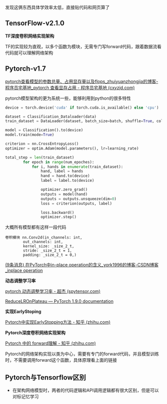 发现这俩东西具体学效率太低，直接贴代码和网页算了

## TensorFlow-v2.1.0

**TF深度卷积网络实现架构**

TF的实现较为直观，以多个函数为模块，无需专门写forward代码，跟着数据流看代码就可以理解网络架构

## Pytorch-v1.7

[pytorch查看模型的参数总量、占用显存量以及flops_zhuiyuanzhongjia的博客-程序员宅基地_pytorch 查看显存占用 - 程序员宅基地 (cxyzjd.com)](https://www.cxyzjd.com/article/zhuiyuanzhongjia/107230928)

pytorch模型架构的更为系统一些，能够利用到python的很多特性

```python
device = torch.device('cuda' if torch.cuda.is_available() else 'cpu')

dataset = Classification_Dataloader(data)
train_dataset = DataLoader(dataset, batch_size=batch, shuffle=True, collate_fn=classification_collate)

model = Classification().to(device)
model.train(mode=True)

criterion = nn.CrossEntropyLoss()
optimizer = optim.Adam(model.parameters(), lr=learning_rate)

total_step = len(train_dataset)
        for epoch in range(num_epoches):
            for i, hands in enumerate(train_dataset):
                hand, label = hands
                hand = hand.to(device)
                label = label.to(device)

                optimizer.zero_grad()
                outputs = model(hand)
                outputs = outputs.unsqueeze(dim=0)
                loss = criterion(outputs, label)

                loss.backward()
                optimizer.step()
```

大概所有模型都有这样一段代码

```
卷积模块 nn.Conv2d(in_channels: int,
        out_channels: int,
        kernel_size: _size_2_t,
        stride: _size_2_t = 1,
        padding: _size_2_t = 0,)
```

[(9条消息) 在PyTorch中in-place operation的含义_york1996的博客-CSDN博客_inplace operation](https://blog.csdn.net/york1996/article/details/81835873)

**动态调整学习率**

[pytorch 动态调整学习率 - 超杰 (spytensor.com)](http://www.spytensor.com/index.php/archives/32/)

[ReduceLROnPlateau — PyTorch 1.9.0 documentation](https://pytorch.org/docs/stable/generated/torch.optim.lr_scheduler.ReduceLROnPlateau.html)

**实现EarlyStoping**

[Pytorch中实现EarlyStopping方法 - 知乎 (zhihu.com)](https://zhuanlan.zhihu.com/p/350982073)

**Pytorch深度卷积网络实现架构**

[Pytorch 中的 forward理解 - 知乎 (zhihu.com)](https://zhuanlan.zhihu.com/p/357021687)

Pytorch的网络架构实现以类为中心，需要有专门的forward代码，并且模型训练时，不需要调用forward这个函数，具体原理看上面的链接

## Pytorch与Tensorflow区别

* 在架构网络模型时，两者的代码逻辑和API调用逻辑都有很大区别，但是可以对标记忆学习
